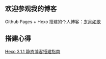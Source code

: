 

## 欢迎参观我的博客

Github Pages + Hexo 搭建的个人博客：[岁月如歌](http://lovenight.github.io/)



## 搭建心得

[Hexo 3.1.1 静态博客搭建指南](http://lovenight.github.io/2015/11/10/Hexo-3-1-1-%E9%9D%99%E6%80%81%E5%8D%9A%E5%AE%A2%E6%90%AD%E5%BB%BA%E6%8C%87%E5%8D%97/)



